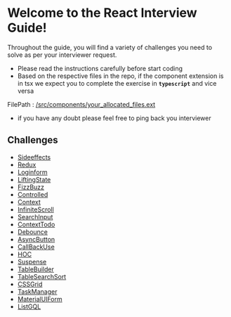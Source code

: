# Welcome to the React Interview Guide!

Throughout the guide, you will find a variety of challenges you need to
solve as per your interviewer request.

- Please read the instructions carefully before start coding
- Based on the respective files in the repo, if the component extension is in tsx we expect you to complete the exercise in **`typescript`** and vice versa

FilePath : [/src/components/your_allocated_files.ext](/src/components/)

- if you have any doubt please feel free to ping back you interviewer

## Challenges

- [Sideeffects](/state)
- [Redux](/reduxbase)
- [Loginform](/loginform)
- [LiftingState](/liftstate)
- [FizzBuzz](/fizzbuzz)
- [Controlled](/controlled)
- [Context](/contextui)
- [InfiniteScroll](/inifinitescroll)
- [SearchInput](/searchinput)
- [ContextTodo](/contexttodo)
- [Debounce](/debounce)
- [AsyncButton](/asyncbtn)
- [CallBackUse](/callbackuse)
- [HOC](/hoc)
- [Suspense](/suspenseA)
- [TableBuilder](/tablebuilder)
- [TableSearchSort](/tablesearchsort)
- [CSSGrid](/cssgrid)
- [TaskManager](/multipage)
- [MaterialUIForm](/muiform)
- [ListGQL](/listgql)
